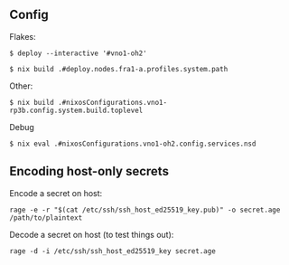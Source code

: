 Config
------

Flakes:

    $ deploy --interactive '#vno1-oh2'

    $ nix build .#deploy.nodes.fra1-a.profiles.system.path

Other:

    $ nix build .#nixosConfigurations.vno1-rp3b.config.system.build.toplevel

Debug

    $ nix eval .#nixosConfigurations.vno1-oh2.config.services.nsd

Encoding host-only secrets
--------------------------

Encode a secret on host:

    rage -e -r "$(cat /etc/ssh/ssh_host_ed25519_key.pub)" -o secret.age /path/to/plaintext

Decode a secret on host (to test things out):

    rage -d -i /etc/ssh/ssh_host_ed25519_key secret.age
